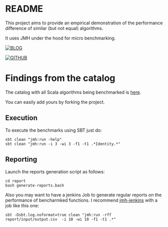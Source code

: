 # README

This project aims to provide an empirical demonstration of the performance difference of similar (but not equal) algorithms.

It uses JMH under the hood for micro benchmarking.

[![BLOG](https://img.shields.io/badge/goto-webpage-333399.svg)](https://mauriciojost.github.io/scala-ubenchmark/)

[![GITHUB](https://img.shields.io/badge/goto-github-333399.svg)](https://github.com/mauriciojost/scala-ubenchmark/)

# Findings from the catalog

The catalog with all Scala algorithms being benchmarked is [here](https://github.com/mauriciojost/scala-ubenchmark/tree/master/src/main/scala/org/mauritania/minibenchmark/catalog).

You can easily add yours by forking the project.

## Execution

To execute the benchmarks using SBT just do:

```
sbt clean "jmh:run -help"
sbt clean "jmh:run -i 3 -wi 3 -f1 -t1 .*Identity.*"
```

## Reporting

Launch the reports generation script as follows:

```
cd report
bash generate-reports.bash
```

Also you may want to have a jenkins Job to generate regular reports on the performance of bencharmked functions. I recommend [jmh-jenkins](https://github.com/blackboard/jmh-jenkins) with a job like this one:

```
sbt -Dsbt.log.noformat=true clean "jmh:run -rff report/input/output.csv  -i 10 -wi 10 -f1 -t1 .*"

```

